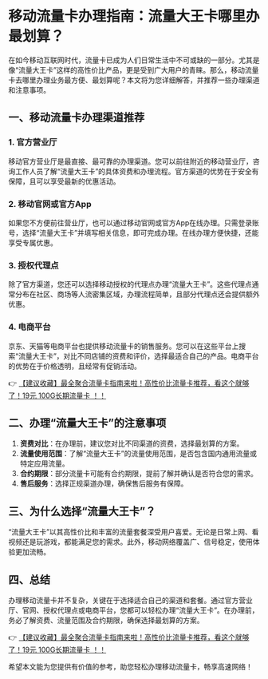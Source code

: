 # 移动流量卡办理指南：流量大王卡哪里办最划算？

在如今移动互联网时代，流量卡已成为人们日常生活中不可或缺的一部分。尤其是像“流量大王卡”这样的高性价比产品，更是受到广大用户的青睐。那么，移动流量卡去哪里办理业务最方便、最划算呢？本文将为您详细解答，并推荐一些办理渠道和注意事项。

## 一、移动流量卡办理渠道推荐

### 1. 官方营业厅
移动官方营业厅是最直接、最可靠的办理渠道。您可以前往附近的移动营业厅，咨询工作人员了解“流量大王卡”的具体资费和办理流程。官方渠道的优势在于安全有保障，且可以享受最新的优惠活动。

### 2. 移动官网或官方App
如果您不方便前往营业厅，也可以通过移动官网或官方App在线办理。只需登录账号，选择“流量大王卡”并填写相关信息，即可完成办理。在线办理方便快捷，还能享受专属优惠。

### 3. 授权代理点
除了官方渠道，您还可以选择移动授权的代理点办理“流量大王卡”。这些代理点通常分布在社区、商场等人流密集区域，办理流程简单，且部分代理点还会提供额外优惠。

### 4. 电商平台
京东、天猫等电商平台也提供移动流量卡的销售服务。您可以在这些平台上搜索“流量大王卡”，对比不同店铺的资费和评价，选择最适合自己的产品。电商平台的优势在于价格透明，且经常有促销活动。

👉 [【建议收藏】最全聚合流量卡指南来啦！高性价比流量卡推荐，看这个就够了！19元 100G长期流量卡 ！！](https://bit.ly/Liuliangka)

## 二、办理“流量大王卡”的注意事项

1. **资费对比**：在办理前，建议您对比不同渠道的资费，选择最划算的方案。
2. **流量使用范围**：了解“流量大王卡”的流量使用范围，是否包含国内通用流量或特定应用流量。
3. **合约期限**：部分流量卡可能有合约期限，提前了解并确认是否符合您的需求。
4. **售后服务**：选择正规渠道办理，确保售后服务有保障。

## 三、为什么选择“流量大王卡”？

“流量大王卡”以其高性价比和丰富的流量套餐深受用户喜爱。无论是日常上网、看视频还是玩游戏，都能满足您的需求。此外，移动网络覆盖广、信号稳定，使用体验更加流畅。

## 四、总结

办理移动流量卡并不复杂，关键在于选择适合自己的渠道和套餐。通过官方营业厅、官网、授权代理点或电商平台，您都可以轻松办理“流量大王卡”。在办理前，务必了解资费、流量范围及合约期限，确保选择最划算的方案。

👉 [【建议收藏】最全聚合流量卡指南来啦！高性价比流量卡推荐，看这个就够了！19元 100G长期流量卡 ！！](https://bit.ly/Liuliangka)

希望本文能为您提供有价值的参考，助您轻松办理移动流量卡，畅享高速网络！
